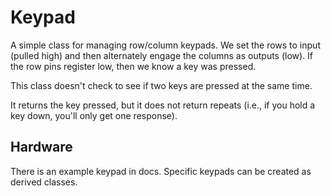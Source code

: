 # Keypad

A simple class for managing row/column keypads. We set the rows to input (pulled high) and then alternately engage the columns as outputs (low). If the row pins register low, then we know a key was pressed.

This class doesn't check to see if two keys are pressed at the same time.

It returns the key pressed, but it does not return repeats (i.e., if you hold a key down, you'll only get one response).

## Hardware

There is an example keypad in docs. Specific keypads can be created as derived classes.